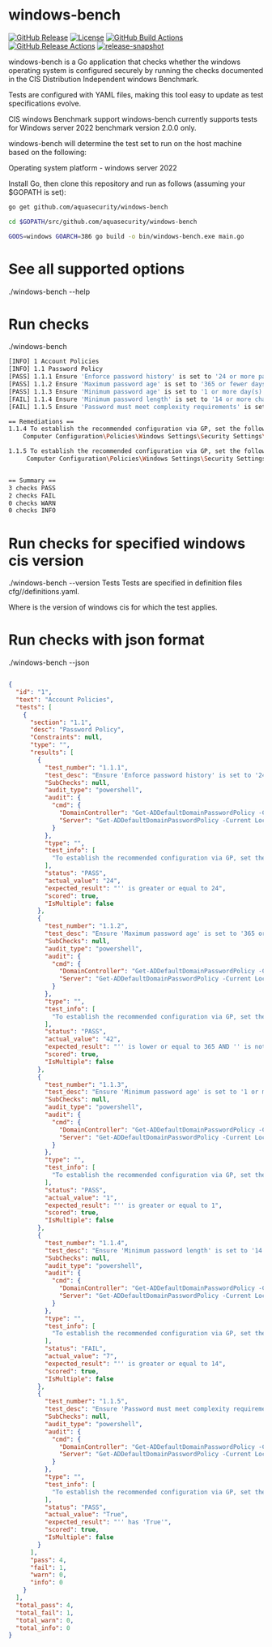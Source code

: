 # windows-bench

[![GitHub Release][release-img]][release]
[![License][license-img]][license]
[![GitHub Build Actions][build-action-img]][actions]
[![GitHub Release Actions][release-action-img]][actions]
[![release-snapshot](https://github.com/aquasecurity/windows-bench/actions/workflows/release-snapshot.yml/badge.svg)](https://github.com/aquasecurity/windows-bench/actions/workflows/release-snapshot.yml)


windows-bench is a Go application that checks whether the windows operating system is configured securely by running the checks documented in the CIS Distribution Independent windows Benchmark.

Tests are configured with YAML files, making this tool easy to update as test specifications evolve.

CIS windows Benchmark support
windows-bench currently supports tests for Windows server 2022 benchmark version 2.0.0 only.

windows-bench will determine the test set to run on the host machine based on the following:

Operating system platform - windows server 2022

Install Go, then clone this repository and run as follows (assuming your $GOPATH is set):

```sh
go get github.com/aquasecurity/windows-bench

cd $GOPATH/src/github.com/aquasecurity/windows-bench

GOOS=windows GOARCH=386 go build -o bin/windows-bench.exe main.go
```

# See all supported options

./windows-bench --help

# Run checks

./windows-bench

```sh
[INFO] 1 Account Policies
[INFO] 1.1 Password Policy
[PASS] 1.1.1 Ensure 'Enforce password history' is set to '24 or more password(s)' (Automated)
[PASS] 1.1.2 Ensure 'Maximum password age' is set to '365 or fewer days, but not 0' (Automated)
[PASS] 1.1.3 Ensure 'Minimum password age' is set to '1 or more day(s)' (Automated)
[FAIL] 1.1.4 Ensure 'Minimum password length' is set to '14 or more character(s)' (Automated)
[FAIL] 1.1.5 Ensure 'Password must meet complexity requirements' is set to 'Enabled' (Automated)

== Remediations ==
1.1.4 To establish the recommended configuration via GP, set the following UI path to 14 or more character(s):
    Computer Configuration\Policies\Windows Settings\Security Settings\Account Policies\Password Policy\Minimum password length

1.1.5 To establish the recommended configuration via GP, set the following UI path to 14 or more character(s):
     Computer Configuration\Policies\Windows Settings\Security Settings\Account Policies\Password Policy\Password must meet complexity requirements


== Summary ==
3 checks PASS
2 checks FAIL
0 checks WARN
0 checks INFO

```

# Run checks for specified windows cis version

./windows-bench --version <version>
Tests
Tests are specified in definition files cfg/<version>/definitions.yaml.

Where <version> is the version of windows cis for which the test applies.

# Run checks with json format

./windows-bench --json

```json

{
  "id": "1",
  "text": "Account Policies",
  "tests": [
    {
      "section": "1.1",
      "desc": "Password Policy",
      "Constraints": null,
      "type": "",
      "results": [
        {
          "test_number": "1.1.1",
          "test_desc": "Ensure 'Enforce password history' is set to '24 or more password(s)' (Automated)",
          "SubChecks": null,
          "audit_type": "powershell",
          "audit": {
            "cmd": {
              "DomainController": "Get-ADDefaultDomainPasswordPolicy -Current LocalComputer | Select -ExpandProperty PasswordHistoryCount",
              "Server": "Get-ADDefaultDomainPasswordPolicy -Current LocalComputer | Select -ExpandProperty PasswordHistoryCount"
            }
          },
          "type": "",
          "test_info": [
            "To establish the recommended configuration via GP, set the following UI path to 24 or more password(s):\n  Computer Configuration\\Policies\\Windows Settings\\Security Settings\\Account\n  Policies\\Password Policy\\Enforce password history\n"
          ],
          "status": "PASS",
          "actual_value": "24",
          "expected_result": "'' is greater or equal to 24",
          "scored": true,
          "IsMultiple": false
        },
        {
          "test_number": "1.1.2",
          "test_desc": "Ensure 'Maximum password age' is set to '365 or fewer days, but not 0' (Automated)",
          "SubChecks": null,
          "audit_type": "powershell",
          "audit": {
            "cmd": {
              "DomainController": "Get-ADDefaultDomainPasswordPolicy -Current LocalComputer | Select -ExpandProperty MaxPasswordAge | Select -ExpandProperty TotalDays",
              "Server": "Get-ADDefaultDomainPasswordPolicy -Current LocalComputer | Select -ExpandProperty MaxPasswordAge | Select -ExpandProperty TotalDays"
            }
          },
          "type": "",
          "test_info": [
            "To establish the recommended configuration via GP, set the following UI path to 365 or fewer days, but not 0:\n Computer Configuration\\Policies\\Windows Settings\\Security Settings\\Account Policies\\Password Policy\\Maximum password age\n"
          ],
          "status": "PASS",
          "actual_value": "42",
          "expected_result": "'' is lower or equal to 365 AND '' is not equal to '0'",
          "scored": true,
          "IsMultiple": false
        },
        {
          "test_number": "1.1.3",
          "test_desc": "Ensure 'Minimum password age' is set to '1 or more day(s)' (Automated)",
          "SubChecks": null,
          "audit_type": "powershell",
          "audit": {
            "cmd": {
              "DomainController": "Get-ADDefaultDomainPasswordPolicy -Current LocalComputer | Select -ExpandProperty MinPasswordAge | Select -ExpandProperty TotalDays",
              "Server": "Get-ADDefaultDomainPasswordPolicy -Current LocalComputer | Select -ExpandProperty MinPasswordAge | Select -ExpandProperty TotalDays"
            }
          },
          "type": "",
          "test_info": [
            "To establish the recommended configuration via GP, set the following UI path to 1 or more day(s):\n   Computer Configuration\\Policies\\Windows Settings\\Security Settings\\Account Policies\\Password Policy\\Minimum password age\n"
          ],
          "status": "PASS",
          "actual_value": "1",
          "expected_result": "'' is greater or equal to 1",
          "scored": true,
          "IsMultiple": false
        },
        {
          "test_number": "1.1.4",
          "test_desc": "Ensure 'Minimum password length' is set to '14 or more character(s)' (Automated)",
          "SubChecks": null,
          "audit_type": "powershell",
          "audit": {
            "cmd": {
              "DomainController": "Get-ADDefaultDomainPasswordPolicy -Current LocalComputer | Select -ExpandProperty MinPasswordLength",
              "Server": "Get-ADDefaultDomainPasswordPolicy -Current LocalComputer | Select -ExpandProperty MinPasswordLength"
            }
          },
          "type": "",
          "test_info": [
            "To establish the recommended configuration via GP, set the following UI path to 14 or more character(s):\n    Computer Configuration\\Policies\\Windows Settings\\Security Settings\\Account Policies\\Password Policy\\Minimum password length\n"
          ],
          "status": "FAIL",
          "actual_value": "7",
          "expected_result": "'' is greater or equal to 14",
          "scored": true,
          "IsMultiple": false
        },
        {
          "test_number": "1.1.5",
          "test_desc": "Ensure 'Password must meet complexity requirements' is set to 'Enabled' (Automated)",
          "SubChecks": null,
          "audit_type": "powershell",
          "audit": {
            "cmd": {
              "DomainController": "Get-ADDefaultDomainPasswordPolicy -Current LocalComputer | Select -ExpandProperty ComplexityEnabled",
              "Server": "Get-ADDefaultDomainPasswordPolicy -Current LocalComputer | Select -ExpandProperty ComplexityEnabled"
            }
          },
          "type": "",
          "test_info": [
            "To establish the recommended configuration via GP, set the following UI path to 14 or more character(s):\n     Computer Configuration\\Policies\\Windows Settings\\Security Settings\\Account Policies\\Password Policy\\Password must meet complexity requirements\n"
          ],
          "status": "PASS",
          "actual_value": "True",
          "expected_result": "'' has 'True'",
          "scored": true,
          "IsMultiple": false
        }
      ],
      "pass": 4,
      "fail": 1,
      "warn": 0,
      "info": 0
    }
  ],
  "total_pass": 4,
  "total_fail": 1,
  "total_warn": 0,
  "total_info": 0
}
```

[actions]: https://github.com/aquasecurity/windows-bench/actions
[build-action-img]: https://github.com/aquasecurity/windows-bench/workflows/build/badge.svg
[license-img]: https://img.shields.io/badge/License-Apache%202.0-blue.svg
[license]: https://opensource.org/licenses/Apache-2.0
[release-img]: https://img.shields.io/github/release/aquasecurity/windows-bench.svg
[release]: https://github.com/aquasecurity/windows-bench/releases
[release-action-img]: https://github.com/aquasecurity/windows-bench/workflows/release/badge.svg